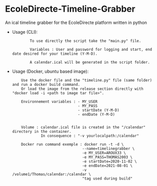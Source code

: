 # EcoleDirecte-Timeline-Grabber
An ical timeline grabber for the EcoleDirecte platform written in python

- Usage (CLI): 

              To use directly the script take the "main.py" file.

              Variables : User and password for logging and start, end date desired for your timeline (Y-M-D).

              A calendar.ical will be generated in the script folder.



- Usage (Docker, ubuntu based image):

          Use the docker file and the "timeline.py" file (same folder) and run a docker build command.
          Or load the image from the release section directly with "docker load -i <path to image tar file>".

          Environnement variables : - MY_USER
                                    - MY_PASS
                                    - startDate (Y-M-D)
                                    - endDate (Y-M-D)
          
          
          Volume : calendar.ical file is created in the "/calendar" directory in the container.
                   In consequence : "-v yourlocalpath:/calendar"
                   
          Docker run command exemple : docker run -t -d \
                                      --name=timelinegrabber \
                                      -e MY_USER=AROUX33 \
                                      -e MY_PASS=THOMAS2003 \
                                      -e startDate=2020-11-02 \
                                      -e endDate=2021-08-01 \
                                      -v /volume1/Thomas/calendar:/calendar \
                                      "tag used during build"
                                      
                                      
